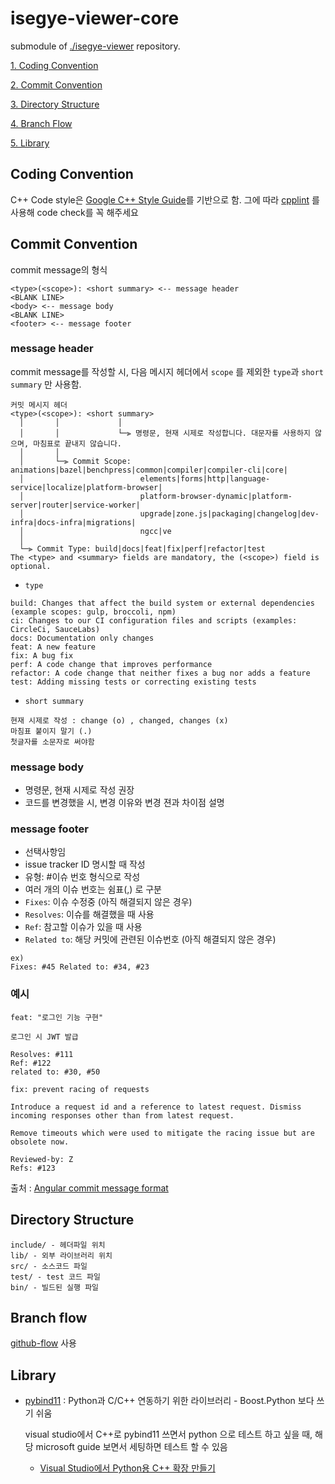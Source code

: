 ﻿# isegye-viewer-core 

submodule of [./isegye-viewer](https://github.com/kus-system-security-team-1/isegye-viewer-core) repository.

[1. Coding Convention](##coding-convention)

[2. Commit Convention](##commit-convention)

[3. Directory Structure](##directory-structure)

[4. Branch Flow](##branch-flow)

[5. Library](##library)

## Coding Convention

C++ Code style은 [Google C++ Style Guide](https://google.github.io/styleguide/cppguide.html)를 기반으로 함.
그에 따라 [cpplint](https://github.com/cpplint/cpplint) 를 사용해 code check를 꼭 해주세요

## Commit Convention

commit message의 형식

```
<type>(<scope>): <short summary> <-- message header
<BLANK LINE>
<body> <-- message body
<BLANK LINE>
<footer> <-- message footer
```

### message header

commit message를 작성할 시, 다음 메시지 헤더에서 `scope` 를 제외한 `type`과 `short summary` 만 사용함. 

```
커밋 메시지 헤더
<type>(<scope>): <short summary>
  │       │             │
  │       │             └─⫸ 명령문, 현재 시제로 작성합니다. 대문자를 사용하지 않으며, 마침표로 끝내지 않습니다.
  │       │
  │       └─⫸ Commit Scope: animations|bazel|benchpress|common|compiler|compiler-cli|core|
  │                          elements|forms|http|language-service|localize|platform-browser|
  │                          platform-browser-dynamic|platform-server|router|service-worker|
  │                          upgrade|zone.js|packaging|changelog|dev-infra|docs-infra|migrations|
  │                          ngcc|ve
  │
  └─⫸ Commit Type: build|docs|feat|fix|perf|refactor|test
The <type> and <summary> fields are mandatory, the (<scope>) field is optional.
```

- `type`
```
build: Changes that affect the build system or external dependencies (example scopes: gulp, broccoli, npm)
ci: Changes to our CI configuration files and scripts (examples: CircleCi, SauceLabs)
docs: Documentation only changes
feat: A new feature
fix: A bug fix
perf: A code change that improves performance
refactor: A code change that neither fixes a bug nor adds a feature
test: Adding missing tests or correcting existing tests
```

- `short summary`
```
현재 시제로 작성 : change (o) , changed, changes (x)
마침표 붙이지 말기 (.)
첫글자를 소문자로 써야함
```

### message body
- 명령문, 현재 시제로 작성 권장
- 코드를 변경했을 시, 변경 이유와 변경 젼과 차이점 설명

### message footer
- 선택사항임
- issue tracker ID 명시할 때 작성
- 유형: #이슈 번호 형식으로 작성
- 여러 개의 이슈 번호는 쉼표(,) 로 구분
- `Fixes`: 이슈 수정중 (아직 해결되지 않은 경우)
- `Resolves`: 이슈를 해결했을 때 사용
- `Ref`: 참고할 이슈가 있을 때 사용
- ``Related to``: 해당 커밋에 관련된 이슈번호 (아직 해결되지 않은 경우)

```
ex) 
Fixes: #45 Related to: #34, #23
```


### 예시
```
feat: "로그인 기능 구현"

로그인 시 JWT 발급

Resolves: #111
Ref: #122
related to: #30, #50
```

```
fix: prevent racing of requests

Introduce a request id and a reference to latest request. Dismiss
incoming responses other than from latest request.

Remove timeouts which were used to mitigate the racing issue but are
obsolete now.

Reviewed-by: Z
Refs: #123
```

출처 : [Angular commit message format](https://github.com/angular/angular/blob/main/CONTRIBUTING.md#commit-message-format)

## Directory Structure

```
include/ - 헤더파일 위치
lib/ - 외부 라이브러리 위치
src/ - 소스코드 파일
test/ - test 코드 파일
bin/ - 빌드된 실행 파일
```

## Branch flow

[github-flow](https://www.heropy.dev/p/6hdJi6) 사용

## Library

- [pybind11](https://github.com/pybind/pybind11) : Python과 C/C++ 연동하기 위한 라이브러리 - Boost.Python 보다 쓰기 쉬움
	
	visual studio에서 C++로 pybind11 쓰면서 python 으로 테스트 하고 싶을 때, 해당 microsoft guide 보면서 세팅하면 테스트 할 수 있음
	- [Visual Studio에서 Python용 C++ 확장 만들기](https://learn.microsoft.com/ko-kr/visualstudio/python/working-with-c-cpp-python-in-visual-studio?view=vs-2022)
